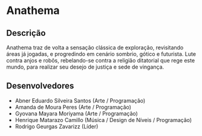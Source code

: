 # Anathema
## Descrição
Anathema traz de volta a sensação clássica de exploração, revisitando áreas já jogadas, e progredindo em cenário sombrio, gótico e futurista. Lute contra anjos e robôs, rebelando-se contra a religião ditatorial que rege este mundo, para realizar seu desejo de justiça e sede de vingança.

## Desenvolvedores
- Abner Eduardo Silveira Santos (Arte / Programação)
- Amanda de Moura Peres (Arte / Programação)
- Gyovana Mayara Moriyama (Arte / Programação)
- Henrique Matarazo Camillo (Música / Design de Níveis / Programação)
- Rodrigo Geurgas Zavarizz (Líder)

